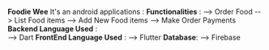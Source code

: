 **Foodie Wee**
It's an android applications :
**Functionalities** : 
          --> Order Food 
          --> List Food items 
          --> Add New Food items
          --> Make Order Payments
**Backend Language Used** :  
          --> Dart
**FrontEnd Language Used** :
          --> Flutter 
**Database**:
          --> Firebase
          
